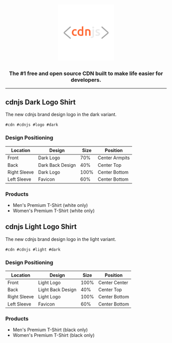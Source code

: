 <h1 align="center">
    <a href="https://cdnjs.com"><img src="https://raw.githubusercontent.com/cdnjs/brand/master/logo/standard/light-512.png" width="175px" alt="< cdnjs >"></a>
</h1>
 
<h3 align="center">The #1 free and open source CDN built to make life easier for developers.</h3>

---

## cdnjs Dark Logo Shirt

The new cdnjs brand design logo in the dark variant.

`#cdn #cdnjs #logo #dark`

### Design Positioning

| Location | Design | Size | Position |
|----------|--------|------|----------|
| Front | Dark Logo | 70% | Center Armpits |
| Back | Dark Back Design | 40% | Center Top |
| Right Sleeve | Dark Logo | 100% | Center Bottom |
| Left Sleeve | Favicon | 60% | Center Bottom |

### Products

 - Men's Premium T-Shirt (white only)
 - Women's Premium T-Shirt (white only)

## cdnjs Light Logo Shirt

The new cdnjs brand design logo in the light variant.

`#cdn #cdnjs #light #dark`

### Design Positioning

| Location | Design | Size | Position |
|----------|--------|------|----------|
| Front | Light Logo | 100% | Center Center |
| Back | Light Back Design | 40% | Center Top |
| Right Sleeve | Light Logo | 100% | Center Bottom |
| Left Sleeve | Favicon | 60% | Center Bottom |

### Products

 - Men's Premium T-Shirt (black only)
 - Women's Premium T-Shirt (black only)

